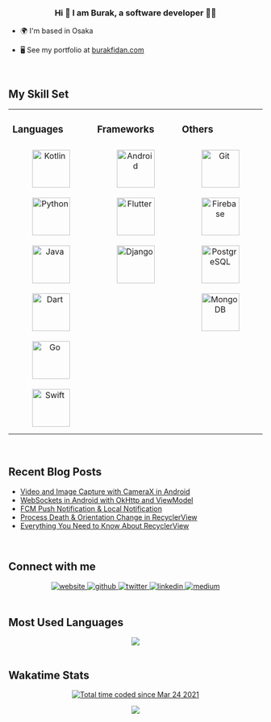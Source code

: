 ### <div align="center">Hi 👋 I am Burak, a software developer 👨‍💻</div>  
  

- 🌍  I'm based in Osaka
  

- 🖥️  See my portfolio at [burakfidan.com](https://www.burakfidan.com/) 


<br/>  


## My Skill Set  
<table><tr><td valign="top" width="33%">


### Languages  
<div align="center">  
<a href="https://kotlinlang.org/" target="_blank"><img style="margin: 10px" src="https://profilinator.rishav.dev/skills-assets/kotlinlang-icon.svg" alt="Kotlin" height="75" /></a>  
<a href="https://www.python.org/" target="_blank"><img style="margin: 10px" src="https://profilinator.rishav.dev/skills-assets/python-original.svg" alt="Python" height="75" /></a>  
<a href="https://www.java.com/" target="_blank"><img style="margin: 10px" src="https://profilinator.rishav.dev/skills-assets/java-original-wordmark.svg" alt="Java" height="75" /></a>  
<a href="https://dart.dev/" target="_blank"><img style="margin: 10px" src="https://profilinator.rishav.dev/skills-assets/dartlang-icon.svg" alt="Dart" height="75" /></a>  
<a href="https://go.dev/" target="_blank"><img style="margin: 10px" src="https://profilinator.rishav.dev/skills-assets/go-original.svg" alt="Go" height="75" /></a>  
<a href="https://developer.apple.com/swift/" target="_blank"><img style="margin: 10px" src="https://profilinator.rishav.dev/skills-assets/swift-original-wordmark.svg" alt="Swift" height="75" /></a>  
</div>

</td><td valign="top" width="33%">



### Frameworks  
<div align="center">
<a href="https://www.android.com/intl/en_in/" target="_blank"><img style="margin: 10px" src="https://profilinator.rishav.dev/skills-assets/android-original-wordmark.svg" alt="Android" height="75" /></a>  
<a href="https://flutter.dev/" target="_blank"><img style="margin: 10px" src="https://profilinator.rishav.dev/skills-assets/flutterio-icon.svg" alt="Flutter" height="75" /></a>  
<a href="https://www.djangoproject.com/" target="_blank"><img style="margin: 10px" src="https://profilinator.rishav.dev/skills-assets/django-original.svg" alt="Django" height="75" /></a>  
</div>

</td><td valign="top" width="33%">



### Others  
<div align="center">  
<a href="https://github.com/" target="_blank"><img style="margin: 10px" src="https://profilinator.rishav.dev/skills-assets/git-scm-icon.svg" alt="Git" height="75" /></a>  
<a href="https://firebase.google.com/" target="_blank"><img style="margin: 10px" src="https://profilinator.rishav.dev/skills-assets/firebase.png" alt="Firebase" height="75" /></a>  
<a href="https://www.postgresql.org/" target="_blank"><img style="margin: 10px" src="https://profilinator.rishav.dev/skills-assets/postgresql-original-wordmark.svg" alt="PostgreSQL" height="75" /></a>  
<a href="https://www.mongodb.com/" target="_blank"><img style="margin: 10px" src="https://profilinator.rishav.dev/skills-assets/mongodb-original-wordmark.svg" alt="MongoDB" height="75" /></a>  
</div>

</td></tr></table>  

<br/>  


## Recent Blog Posts  
<!-- BLOG-POST-LIST:START -->
- [Video and Image Capture with CameraX in Android](https://itnext.io/video-and-image-capture-with-camerax-in-android-797f497c0487?source=rss-a99dac39edcb------2)
- [WebSockets in Android with OkHttp and ViewModel](https://itnext.io/websockets-in-android-with-okhttp-and-viewmodel-776a9eed67b5?source=rss-a99dac39edcb------2)
- [FCM Push Notification &amp; Local Notification](https://itnext.io/fcm-push-notification-local-notification-13117f447255?source=rss-a99dac39edcb------2)
- [Process Death &amp; Orientation Change in RecyclerView](https://proandroiddev.com/process-death-orientation-change-in-recyclerview-8f9c902e491b?source=rss-a99dac39edcb------2)
- [Everything You Need to Know About RecyclerView](https://proandroiddev.com/everything-you-need-to-know-about-recyclerview-577bf9248298?source=rss-a99dac39edcb------2)
<!-- BLOG-POST-LIST:END -->  

<br/>  


## Connect with me  
<div align="center">
<a href="http://burakfidan.com/" target="_blank">
<img src=https://img.shields.io/badge/Personal%20Site-5651e5?style=for-the-badge&logo=googlechrome&logoColor=white alt=website style="margin-bottom: 5px;" />
</a>
<a href="https://github.com/MrNtlu" target="_blank">
<img src=https://img.shields.io/badge/github-%2324292e.svg?&style=for-the-badge&logo=github&logoColor=white alt=github style="margin-bottom: 5px;" />
</a>
<a href="https://twitter.com/BurakFNtlu" target="_blank">
<img src=https://img.shields.io/badge/twitter-%2300acee.svg?&style=for-the-badge&logo=twitter&logoColor=white alt=twitter style="margin-bottom: 5px;" />
</a>
<a href="https://linkedin.com/in/burak-fidan" target="_blank">
<img src=https://img.shields.io/badge/linkedin-%231E77B5.svg?&style=for-the-badge&logo=linkedin&logoColor=white alt=linkedin style="margin-bottom: 5px;" />
</a>
<a href="https://medium.com/@burakdev" target="_blank">
<img src=https://img.shields.io/badge/medium-%23292929.svg?&style=for-the-badge&logo=medium&logoColor=white alt=medium style="margin-bottom: 5px;" />
</a>  
</div>  
  

<br/>  


## Most Used Languages
<div align="center"><img src="https://github-readme-stats.vercel.app/api/top-langs/?username=MrNtlu&show_icons=true&layout=compact&theme=vue&hide_border=true&count_private=true&hide=html,css,javascript&exclude_repo=Project-NinjaUnity,MadPlanetsUnity2D&langs_count=6" align="center" /></div>  

<br/>


## Wakatime Stats

<div align="center">
  <a href="https://wakatime.com/@e6cd4abe-43a8-4bce-8d4b-107232c9f7b5"><img src="https://wakatime.com/badge/user/e6cd4abe-43a8-4bce-8d4b-107232c9f7b5.svg" alt="Total time coded since Mar 24 2021" /></a>

  <br/>
  
  <img src="https://github-readme-stats.vercel.app/api/wakatime?username=MrNtlu&theme=vue&langs_count=6&layout=compact&hide=xml" align="center" /></div>  

<br/>

